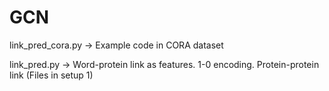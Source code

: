 # GCN

link_pred_cora.py -> Example code in CORA dataset

link_pred.py -> Word-protein link as features. 1-0 encoding. Protein-protein link (Files in setup 1) 

